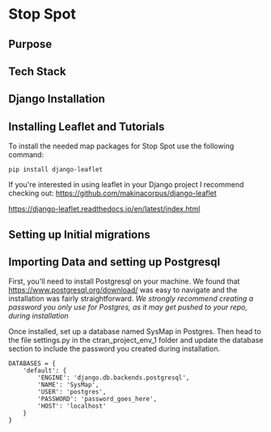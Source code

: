 # Stop Spot
 
## Purpose
 
## Tech Stack
 
## Django Installation 
 
## Installing Leaflet and Tutorials 
 
To install the needed map packages for Stop Spot use the following command: 
```
pip install django-leaflet
```
If you're interested in using leaflet in your Django project I recommend checking out: 
https://github.com/makinacorpus/django-leaflet 

https://django-leaflet.readthedocs.io/en/latest/index.html
 
## Setting up Initial migrations 
 
## Importing Data and setting up Postgresql 
First, you'll need to install Postgresql on your machine. We found that https://www.postgresql.org/download/ was easy to navigate and the installation was fairly straightforward. 
*We strongly recommend creating a password you only use for Postgres, as it may get pushed to your repo, during installation*
 
Once installed, set up a database named SysMap in Postgres. Then head to the file settings.py in the ctran_project_env_1 folder and update the database section to include the password you created during installation. 
 
```
DATABASES = {
    'default': {
        'ENGINE': 'django.db.backends.postgresql',
        'NAME': 'SysMap',
        'USER': 'postgres',
        'PASSWORD': 'password_goes_here',
        'HOST': 'localhost'
    }
}
```
 
